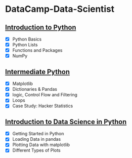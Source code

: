 # DataCamp-Data-Scientist


## [Introduction to Python](https://github.com/inimitabletim/DataCamp-Data-Scientist/blob/main/a_Introduction%20to%20Python.pdf)
- [x] Python Basics
- [x] Python Lists
- [x] Functions and Packages
- [x] NumPy

## [Intermediate Python](https://github.com/inimitabletim/DataCamp-Data-Scientist/blob/main/b_Intermediate%20Python.pdf)
- [x] Matplotlib
- [x] Dictionaries & Pandas
- [x] logic, Control Flow and Filtering
- [x] Loops
- [x] Case Study: Hacker Statistics

## [Introduction to Data Science in Python](https://github.com/inimitabletim/DataCamp-Data-Scientist/blob/main/c_Introduction%20to%20Data%20Science%20in%20Python.pdf)
- [x] Getting Started in Python
- [x] Loading Data in pandas
- [x] Plotting Data with matplotlib
- [x] Different Types of Plots
